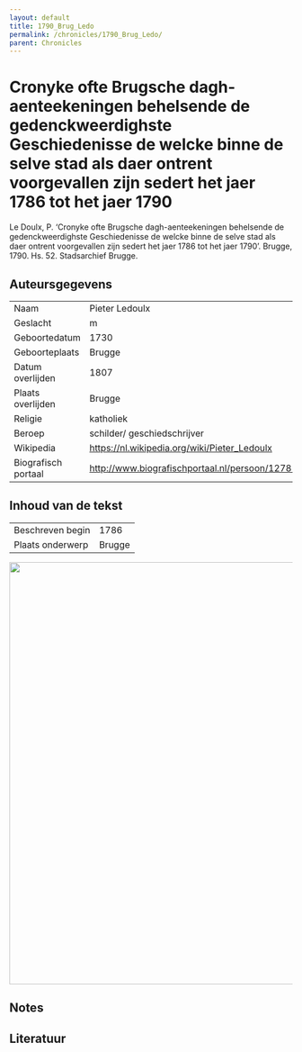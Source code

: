```yaml
---
layout: default
title: 1790_Brug_Ledo
permalink: /chronicles/1790_Brug_Ledo/
parent: Chronicles
--- 
```



# Cronyke ofte Brugsche dagh-aenteekeningen behelsende de gedenckweerdighste Geschiedenisse de welcke binne de selve stad als daer ontrent voorgevallen zijn sedert het jaer 1786 tot het jaer 1790 

Le Doulx, P. ‘Cronyke ofte Brugsche dagh-aenteekeningen behelsende de gedenckweerdighste Geschiedenisse de welcke binne de selve stad als daer ontrent voorgevallen zijn sedert het jaer 1786 tot het jaer 1790’. Brugge, 1790. Hs. 52. Stadsarchief Brugge. 

## Auteursgegevens 

| | | 
| --------------- | --------------- | 
| Naam | Pieter Ledoulx | 
| Geslacht | m | 
 | Geboortedatum | 1730 | 
| Geboorteplaats | Brugge | 
| Datum overlijden | 1807 | 
| Plaats overlijden | Brugge | 
| Religie | katholiek | 
| Beroep | schilder/ geschiedschrijver | 
| Wikipedia | https://nl.wikipedia.org/wiki/Pieter_Ledoulx | 
| Biografisch portaal | http://www.biografischportaal.nl/persoon/12781379 | 

## Inhoud van de tekst 

| | | 
| --------------- | --------------- | 
| Beschreven begin | 1786 | 
| Plaats onderwerp | Brugge | 

[<img src="..\..\barplots_chronicles\1790_Brug_Ledo.jpg" width="750"/>](..\..\barplots_chronicles\1790_Brug_Ledo.jpg) 

## Notes 

## Literatuur 

